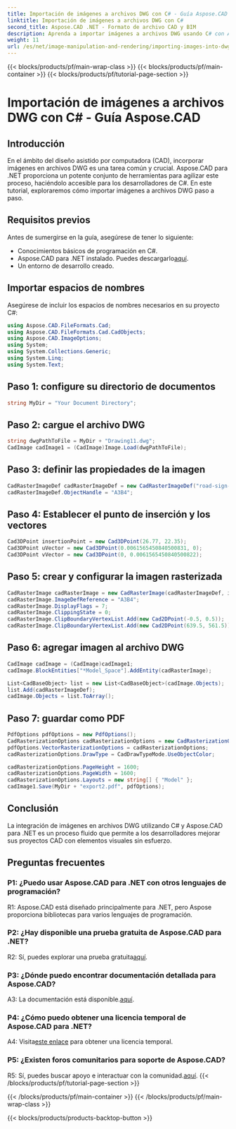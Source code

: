 ```yaml
---
title: Importación de imágenes a archivos DWG con C# - Guía Aspose.CAD
linktitle: Importación de imágenes a archivos DWG con C#
second_title: Aspose.CAD .NET - Formato de archivo CAD y BIM
description: Aprenda a importar imágenes a archivos DWG usando C# con Aspose.CAD para .NET. Siga nuestra guía paso a paso para una integración perfecta.
weight: 11
url: /es/net/image-manipulation-and-rendering/importing-images-into-dwg/
---
```


{{< blocks/products/pf/main-wrap-class >}}
{{< blocks/products/pf/main-container >}}
{{< blocks/products/pf/tutorial-page-section >}}

# Importación de imágenes a archivos DWG con C# - Guía Aspose.CAD

## Introducción

En el ámbito del diseño asistido por computadora (CAD), incorporar imágenes en archivos DWG es una tarea común y crucial. Aspose.CAD para .NET proporciona un potente conjunto de herramientas para agilizar este proceso, haciéndolo accesible para los desarrolladores de C#. En este tutorial, exploraremos cómo importar imágenes a archivos DWG paso a paso.

## Requisitos previos

Antes de sumergirse en la guía, asegúrese de tener lo siguiente:

- Conocimientos básicos de programación en C#.
-  Aspose.CAD para .NET instalado. Puedes descargarlo[aquí](https://releases.aspose.com/cad/net/).
- Un entorno de desarrollo creado.

## Importar espacios de nombres

Asegúrese de incluir los espacios de nombres necesarios en su proyecto C#:

```csharp
using Aspose.CAD.FileFormats.Cad;
using Aspose.CAD.FileFormats.Cad.CadObjects;
using Aspose.CAD.ImageOptions;
using System;
using System.Collections.Generic;
using System.Linq;
using System.Text;
```

## Paso 1: configure su directorio de documentos

```csharp
string MyDir = "Your Document Directory";
```

## Paso 2: cargue el archivo DWG

```csharp
string dwgPathToFile = MyDir + "Drawing11.dwg";
CadImage cadImage1 = (CadImage)Image.Load(dwgPathToFile);
```

## Paso 3: definir las propiedades de la imagen

```csharp
CadRasterImageDef cadRasterImageDef = new CadRasterImageDef("road-sign-custom.png", 640, 562);
cadRasterImageDef.ObjectHandle = "A3B4";
```

## Paso 4: Establecer el punto de inserción y los vectores

```csharp
Cad3DPoint insertionPoint = new Cad3DPoint(26.77, 22.35);
Cad3DPoint uVector = new Cad3DPoint(0.0061565450840500831, 0);
Cad3DPoint vVector = new Cad3DPoint(0, 0.0061565450840500822);
```

## Paso 5: crear y configurar la imagen rasterizada

```csharp
CadRasterImage cadRasterImage = new CadRasterImage(cadRasterImageDef, insertionPoint, uVector, vVector);
cadRasterImage.ImageDefReference = "A3B4";
cadRasterImage.DisplayFlags = 7;
cadRasterImage.ClippingState = 0;
cadRasterImage.ClipBoundaryVertexList.Add(new Cad2DPoint(-0.5, 0.5));
cadRasterImage.ClipBoundaryVertexList.Add(new Cad2DPoint(639.5, 561.5));
```

## Paso 6: agregar imagen al archivo DWG

```csharp
CadImage cadImage = (CadImage)cadImage1;
cadImage.BlockEntities["*Model_Space"].AddEntity(cadRasterImage);

List<CadBaseObject> list = new List<CadBaseObject>(cadImage.Objects);
list.Add(cadRasterImageDef);
cadImage.Objects = list.ToArray();
```

## Paso 7: guardar como PDF

```csharp
PdfOptions pdfOptions = new PdfOptions();
CadRasterizationOptions cadRasterizationOptions = new CadRasterizationOptions();
pdfOptions.VectorRasterizationOptions = cadRasterizationOptions;
cadRasterizationOptions.DrawType = CadDrawTypeMode.UseObjectColor;

cadRasterizationOptions.PageHeight = 1600;
cadRasterizationOptions.PageWidth = 1600;
cadRasterizationOptions.Layouts = new string[] { "Model" };
cadImage1.Save(MyDir + "export2.pdf", pdfOptions);
```

## Conclusión

La integración de imágenes en archivos DWG utilizando C# y Aspose.CAD para .NET es un proceso fluido que permite a los desarrolladores mejorar sus proyectos CAD con elementos visuales sin esfuerzo.

## Preguntas frecuentes

### P1: ¿Puedo usar Aspose.CAD para .NET con otros lenguajes de programación?

R1: Aspose.CAD está diseñado principalmente para .NET, pero Aspose proporciona bibliotecas para varios lenguajes de programación.

### P2: ¿Hay disponible una prueba gratuita de Aspose.CAD para .NET?

 R2: Sí, puedes explorar una prueba gratuita[aquí](https://releases.aspose.com/).

### P3: ¿Dónde puedo encontrar documentación detallada para Aspose.CAD?

 A3: La documentación está disponible.[aquí](https://reference.aspose.com/cad/net/).

### P4: ¿Cómo puedo obtener una licencia temporal de Aspose.CAD para .NET?

 A4: Visita[este enlace](https://purchase.aspose.com/temporary-license/) para obtener una licencia temporal.

### P5: ¿Existen foros comunitarios para soporte de Aspose.CAD?

 R5: Sí, puedes buscar apoyo e interactuar con la comunidad.[aquí](https://forum.aspose.com/c/cad/19).
{{< /blocks/products/pf/tutorial-page-section >}}

{{< /blocks/products/pf/main-container >}}
{{< /blocks/products/pf/main-wrap-class >}}

{{< blocks/products/products-backtop-button >}}
